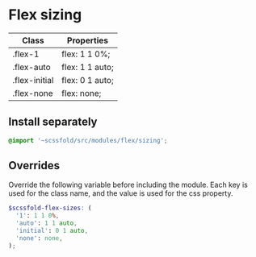 # Flex sizing

| Class           | Properties      |
| --------------- | --------------- |
| .flex-1         | flex: 1 1 0%;   |
| .flex-auto      | flex: 1 1 auto; |
| .flex-initial   | flex: 0 1 auto; |
| .flex-none      | flex: none;     |

## Install separately

```scss
@import '~scssfold/src/modules/flex/sizing';
```

## Overrides

Override the following variable before including the module. Each key is used for the class name, and the value is used for the css property.

```scss
$scssfold-flex-sizes: (
  '1': 1 1 0%,
  'auto': 1 1 auto,
  'initial': 0 1 auto,
  'none': none,
);
```
